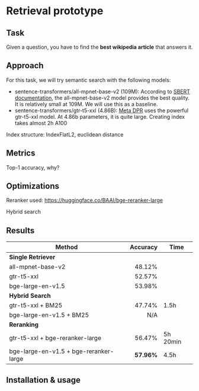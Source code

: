 # Retrieval prototype

## Task

Given a question, you have to find the **best wikipedia article** that answers it.

## Approach

For this task, we will try semantic search with the following models:

- sentence-transformers/all-mpnet-base-v2 (109M): According to [SBERT documentation](https://www.sbert.net/docs/sentence_transformer/pretrained_models.html#semantic-search-models), the all-mpnet-base-v2 model provides the best quality. It is relatively small at 109M. We will use this as a baseline.
- sentence-transformers/gtr-t5-xxl (4.86B): [Meta DPR](https://github.com/facebookresearch/DPR) uses the powerful gtr-t5-xxl model. At 4.86b parameters, it is quite large. Creating index takes almost 2h A100

Index structure: IndexFlatL2, euclidean distance

## Metrics

Top-1 accuracy, why?

## Optimizations

Reranker used: <https://huggingface.co/BAAI/bge-reranker-large>

Hybrid search

## Results

| **Method**                     | **Accuracy** | **Time** |
|--------------------------------|------------:| ------|
| **Single Retriever**           |             |
| all-mpnet-base-v2              | 48.12%  |
| gtr-t5-xxl                     | 52.57%  |
| bge-large-en-v1.5              | 53.98%  |
| **Hybrid Search**              |             |
| gtr-t5-xxl + BM25              | 47.74%  | 1.5h
| bge-large-en-v1.5 + BM25       | N/A     |
| **Reranking**                  |             |
| gtr-t5-xxl + bge-reranker-large | 56.47%  | 5h 20min |
| bge-large-en-v1.5 + bge-reranker-large | **57.96%**  | 4.5h |

## Installation & usage
